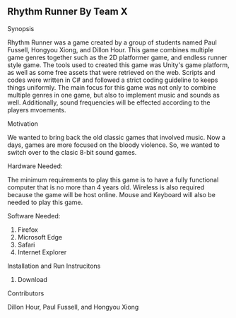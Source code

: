 Rhythm Runner 
By Team X
--------------------------------------------------------------------------------------------------------------
Synopsis

Rhythm Runner was a game created by a group of students named Paul Fussell, Hongyou Xiong, and Dillon Hour. 
This game combines multiple game genres together such as the 2D platformer game, and endless runner style game.
The tools used to created this game was Unity's game platform, as well as some free assets that were retrieved 
on the web. Scripts and codes were written in C# and followed a strict coding guideline to keeps things uniformly. 
The main focus for this game was not only to combine multiple genres in one game, but also to implement music
and sounds as well. Additionally, sound frequencies will be effected according to the players mvoements. 

Motivation

We wanted to bring back the old classic games that involved music. Now a days, games are more focused on the bloody 
violence. So, we wanted to switch over to the clasic 8-bit sound games. 

Hardware Needed: 

The minimum requirements to play this game is to have a fully functional computer that is no more than 4 years old. 
Wireless is also required because the game will be host online. Mouse and Keyboard will also be needed to play this game. 

Software Needed: 

1. Firefox 
2. Microsoft Edge
3. Safari
4. Internet Explorer 

Installation and Run Instrucitons 

1. Download 



Contributors

Dillon Hour, Paul Fussell, and Hongyou Xiong
